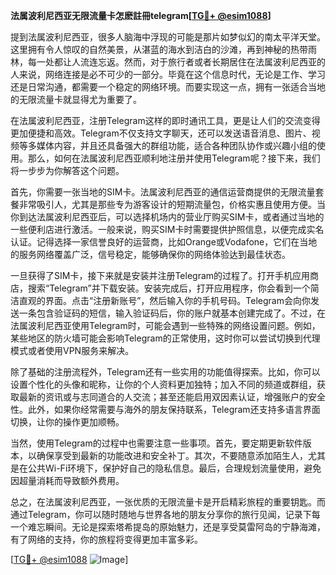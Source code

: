 **法属波利尼西亚无限流量卡怎麽註冊telegram[[TG💪+ @esim1088](https://t.me/s/esim1088)]**

提到法属波利尼西亚，很多人脑海中浮现的可能是那片如梦似幻的南太平洋天堂。这里拥有令人惊叹的自然美景，从湛蓝的海水到洁白的沙滩，再到神秘的热带雨林，每一处都让人流连忘返。然而，对于旅行者或者长期居住在法属波利尼西亚的人来说，网络连接是必不可少的一部分。毕竟在这个信息时代，无论是工作、学习还是日常沟通，都需要一个稳定的网络环境。而要实现这一点，拥有一张适合当地的无限流量卡就显得尤为重要了。

在法属波利尼西亚，注册Telegram这样的即时通讯工具，更是让人们的交流变得更加便捷和高效。Telegram不仅支持文字聊天，还可以发送语音消息、图片、视频等多媒体内容，并且还具备强大的群组功能，适合各种团队协作或兴趣小组的使用。那么，如何在法属波利尼西亚顺利地注册并使用Telegram呢？接下来，我们将一步步为你解答这个问题。

首先，你需要一张当地的SIM卡。法属波利尼西亚的通信运营商提供的无限流量套餐非常吸引人，尤其是那些专为游客设计的短期流量包，价格实惠且使用方便。当你到达法属波利尼西亚后，可以选择机场内的营业厅购买SIM卡，或者通过当地的一些便利店进行激活。一般来说，购买SIM卡时需要提供护照信息，以便完成实名认证。记得选择一家信誉良好的运营商，比如Orange或Vodafone，它们在当地的服务网络覆盖广泛，信号稳定，能够确保你的网络体验达到最佳状态。

一旦获得了SIM卡，接下来就是安装并注册Telegram的过程了。打开手机应用商店，搜索“Telegram”并下载安装。安装完成后，打开应用程序，你会看到一个简洁直观的界面。点击“注册新账号”，然后输入你的手机号码。Telegram会向你发送一条包含验证码的短信，输入验证码后，你的账户就基本创建完成了。不过，在法属波利尼西亚使用Telegram时，可能会遇到一些特殊的网络设置问题。例如，某些地区的防火墙可能会影响Telegram的正常使用，这时你可以尝试切换到代理模式或者使用VPN服务来解决。

除了基础的注册流程外，Telegram还有一些实用的功能值得探索。比如，你可以设置个性化的头像和昵称，让你的个人资料更加独特；加入不同的频道或群组，获取最新的资讯或与志同道合的人交流；甚至还能启用双因素认证，增强账户的安全性。此外，如果你经常需要与海外的朋友保持联系，Telegram还支持多语言界面切换，让你的操作更加顺畅。

当然，使用Telegram的过程中也需要注意一些事项。首先，要定期更新软件版本，以确保享受到最新的功能改进和安全补丁。其次，不要随意添加陌生人，尤其是在公共Wi-Fi环境下，保护好自己的隐私信息。最后，合理规划流量使用，避免因超量消耗而导致额外费用。

总之，在法属波利尼西亚，一张优质的无限流量卡是开启精彩旅程的重要钥匙。而通过Telegram，你可以随时随地与世界各地的朋友分享你的旅行见闻，记录下每一个难忘瞬间。无论是探索塔希提岛的原始魅力，还是享受莫雷阿岛的宁静海滩，有了网络的支持，你的旅程将变得更加丰富多彩。

[[TG💪+ @esim1088](https://t.me/s/esim1088) ![Image](https://i.postimg.cc/4NQfJmqS/Snipaste-2025-05-13-00-14-12.png)]